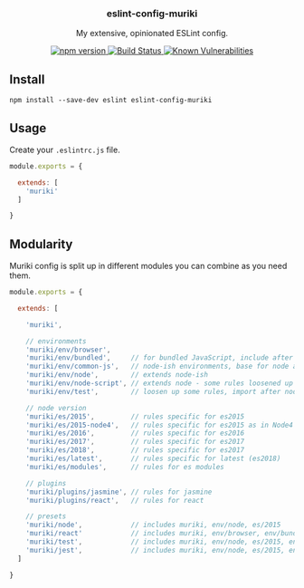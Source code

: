 <p align="center">
  <h3 align="center">eslint-config-muriki</h3>
  <p align="center">My extensive, opinionated ESLint config.<p>
  <p align="center">
    <a href="https://www.npmjs.com/package/eslint-config-muriki">
      <img src="https://img.shields.io/npm/v/eslint-config-muriki.svg" alt="npm version">
    </a>
    <a href="https://travis-ci.org/Moeriki/eslint-config-muriki">
      <img src="https://travis-ci.org/Moeriki/eslint-config-muriki.svg?branch=master" alt="Build Status"></img>
    </a>
    <a href="https://snyk.io/test/github/moeriki/eslint-config-muriki">
      <img src="https://snyk.io/test/github/moeriki/eslint-config-muriki/badge.svg" alt="Known Vulnerabilities"></img>
    </a>
  </p>
</p>

## Install

```
npm install --save-dev eslint eslint-config-muriki
```

## Usage

Create your `.eslintrc.js` file.

```javascript
module.exports = {

  extends: [
    'muriki'
  ]

}
```

## Modularity

Muriki config is split up in different modules you can combine as you need them.

```javascript
module.exports = {

  extends: [

    'muriki',

    // environments
    'muriki/env/browser',
    'muriki/env/bundled',     // for bundled JavaScript, include after browser for looser rules
    'muriki/env/common-js',   // node-ish environments, base for node and bundled
    'muriki/env/node',        // extends node-ish
    'muriki/env/node-script', // extends node - some rules loosened up
    'muriki/env/test',        // loosen up some rules, import after node/browser

    // node version
    'muriki/es/2015',         // rules specific for es2015
    'muriki/es/2015-node4',   // rules specific for es2015 as in Node4
    'muriki/es/2016',         // rules specific for es2016
    'muriki/es/2017',         // rules specific for es2017
    'muriki/es/2018',         // rules specific for es2017
    'muriki/es/latest',       // rules specific for latest (es2018)
    'muriki/es/modules',      // rules for es modules

    // plugins
    'muriki/plugins/jasmine', // rules for jasmine
    'muriki/plugins/react',   // rules for react

    // presets
    'muriki/node',            // includes muriki, env/node, es/2015
    'muriki/react'            // includes muriki, env/browser, env/bundled, es/2015, plugins/react
    'muriki/test',            // includes muriki, env/node, es/2015, env/test
    'muriki/jest',            // includes muriki, env/node, es/2015, env/test, plugins/jasmine
  ]

}
```
